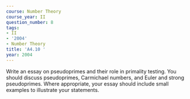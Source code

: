 ```yaml
---
course: Number Theory
course_year: II
question_number: 8
tags:
- II
- '2004'
- Number Theory
title: 'A4.10 '
year: 2004
---
```



Write an essay on pseudoprimes and their role in primality testing. You should discuss pseudoprimes, Carmichael numbers, and Euler and strong pseudoprimes. Where appropriate, your essay should include small examples to illustrate your statements.